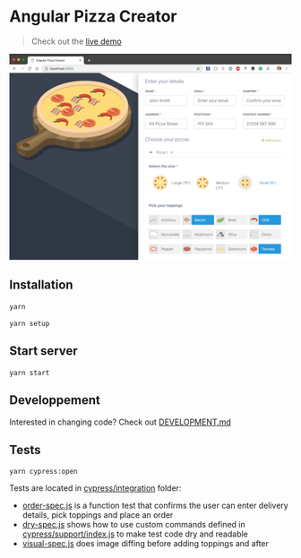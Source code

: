 # Angular Pizza Creator 

> Check out the [live demo](https://toddmotto.com/angular-pizza-creator/)

![Pizza](pizza.png)

## Installation

```shell
yarn
```

```shell
yarn setup
```

## Start server

```shell
yarn start
```

## Developpement

Interested in changing code? Check out [DEVELOPMENT.md](DEVELOPMENT.md)

[renovate-badge]: https://img.shields.io/badge/renovate-app-blue.svg
[renovate-app]: https://renovateapp.com/

## Tests

```shell
yarn cypress:open
```

Tests are located in [cypress/integration](cypress/integration) folder:

- [order-spec.js](cypress/integration/order-spec.js) is a function test that confirms the user can enter delivery details, pick toppings and place an order
- [dry-spec.js](cypress/integration/dry-spec.js) shows how to use custom commands defined in [cypress/support/index.js](cypress/support/index.js) to make test code dry and readable
- [visual-spec.js](cypress/integration/visual-spec.js) does image diffing before adding toppings and after





